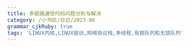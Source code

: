 ```yaml
---
title: 多链路通信代码问题分析与解决
category: /小书匠/日记/2023-06
grammar_cjkRuby: true
tags: 'LINUX内核,LINUX驱动,网络协议栈,多线程,有锁队列和无锁队列'
---
```



